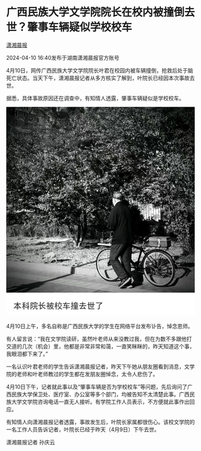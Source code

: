 # 广西民族大学文学院院长在校内被撞倒去世？肇事车辆疑似学校校车

[](https://news.qq.com/omn/author/8QMb3Hla7YEbsD8%3D)

[潇湘晨报](https://news.qq.com/omn/author/8QMb3Hla7YEbsD8%3D)

2024-04-10 16:40发布于湖南潇湘晨报官方账号

4月10日，网传广西民族大学文学院院长叶君在校园内被车辆撞倒，抢救后处于脑死亡状态。当天下午，潇湘晨报记者从多方核实了解到，叶院长已经因本次事故去世。

据悉，具体事故原因还在调查中，有知情人透露，肇事车辆疑似是学校校车。

![9996d68c89f69572a186c95b6a857ff8.jpg](https://raw.githubusercontent.com/qqhsx/qqnews_image/main/2024/04/10/广西民族大学文学院院长在校内被撞倒去世？肇事车辆疑似学校校车/9996d68c89f69572a186c95b6a857ff8.jpg)

4月10日上午，多名自称是广西民族大学的学生在网络平台发布讣告，悼念恩师。

有人留言说：“我在文学院读研，虽然叶老师从来没教过我，但在为数不多跟他打交道的几次（机会）里，他都是非常非常和蔼，一直笑眯眯的，昨天知道这个事，我眼泪都下来了。”

一名认识叶君老师的学生告诉潇湘晨报记者，昨天下午她从朋友圈看到消息，文学院的老师和叶老师教过的学生都在发朋友圈悼念，太令人悲伤了。

4月10日下午，记者就此事以及“肇事车辆是否为学校校车”等问题，先后询问了广西民族大学保卫处、医疗室、办公室等多个部门，均被告知不太清楚此事。广西民族大学文学院咨询电话一直无人接听。有学院工作人员表示，不方便就此事作出回应。

有知情人向潇湘晨报记者透露，事故发生后，叶院长家属都很伤心。该校文学院的一名工作人员告诉记者，叶院长已经于昨天（4月9日）下午去世。

潇湘晨报记者 孙庆云

